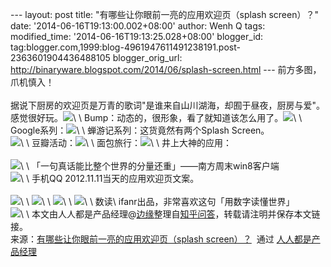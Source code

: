 --- layout: post title: "有哪些让你眼前一亮的应用欢迎页（splash
screen）？" date: '2014-06-16T19:13:00.002+08:00' author: Wenh Q tags:
modified\_time: '2014-06-16T19:13:25.028+08:00' blogger\_id:
tag:blogger.com,1999:blog-4961947611491238191.post-2363601904436488105
blogger\_orig\_url:
http://binaryware.blogspot.com/2014/06/splash-screen.html ---
前方多图，爪机慎入！\
\
据说下厨房的欢迎页是万青的歌词"是谁来自山川湖海，却囿于昼夜，厨房与爱"。感觉很好玩。![](https://images-blogger-opensocial.googleusercontent.com/gadgets/proxy?url=http%3A%2F%2Fimage.woshipm.com%2Fwp-files%2F2014%2F06%2Fdfa3376abc4ab04f1a7f8b666f8be1b2.jpg&container=blogger&gadget=a&rewriteMime=image%2F*)\
\
Bump：动态的，很形象，看了就知道该怎么用了。![](https://images-blogger-opensocial.googleusercontent.com/gadgets/proxy?url=http%3A%2F%2Fimage.woshipm.com%2Fwp-files%2F2014%2F06%2F0da02583dbdea18800cfe80c2957a4df.jpg&container=blogger&gadget=a&rewriteMime=image%2F*)\
\
Google系列：![](https://images-blogger-opensocial.googleusercontent.com/gadgets/proxy?url=http%3A%2F%2Fimage.woshipm.com%2Fwp-files%2F2014%2F06%2F14c4c344f3671113ba4c08eaded137ab.jpg&container=blogger&gadget=a&rewriteMime=image%2F*)\
\
蝉游记系列：这货竟然有两个Splash Screen。\
![](https://images-blogger-opensocial.googleusercontent.com/gadgets/proxy?url=http%3A%2F%2Fimage.woshipm.com%2Fwp-files%2F2014%2F06%2Ff880a18bc2140518c5fd2eaf1cfb6f9f.jpg&container=blogger&gadget=a&rewriteMime=image%2F*)\
\
豆瓣活动：![](https://images-blogger-opensocial.googleusercontent.com/gadgets/proxy?url=http%3A%2F%2Fimage.woshipm.com%2Fwp-files%2F2014%2F06%2Fb5835c83e7e790d58d18a28b37777e46.jpg&container=blogger&gadget=a&rewriteMime=image%2F*)\
\
面包旅行：![](https://images-blogger-opensocial.googleusercontent.com/gadgets/proxy?url=http%3A%2F%2Fimage.woshipm.com%2Fwp-files%2F2014%2F06%2Fcdcfa58fa14e28504f39961219c1c2b5.jpg&container=blogger&gadget=a&rewriteMime=image%2F*)\
\
井上大神的应用：\
\
![](https://images-blogger-opensocial.googleusercontent.com/gadgets/proxy?url=http%3A%2F%2Fimage.woshipm.com%2Fwp-files%2F2014%2F06%2Faebf1e25e762e7c62a4ba8eb540b5ffb.jpg&container=blogger&gadget=a&rewriteMime=image%2F*)\
\
「一句真话能比整个世界的分量还重」——南方周末win8客户端\
![](https://images-blogger-opensocial.googleusercontent.com/gadgets/proxy?url=http%3A%2F%2Fimage.woshipm.com%2Fwp-files%2F2014%2F06%2Fd4395d46561ec6727dbbb0950bfe1364.jpg&container=blogger&gadget=a&rewriteMime=image%2F*)\
\
手机QQ 2012.11.11当天的应用欢迎页文案。\
\
![](https://images-blogger-opensocial.googleusercontent.com/gadgets/proxy?url=http%3A%2F%2Fimage.woshipm.com%2Fwp-files%2F2014%2F06%2F2dc7100f7e668275106a7df53894f8cc.jpg&container=blogger&gadget=a&rewriteMime=image%2F*)\
\
![](https://images-blogger-opensocial.googleusercontent.com/gadgets/proxy?url=http%3A%2F%2Fimage.woshipm.com%2Fwp-files%2F2014%2F06%2Ff85df6ae1189bacabaa3c828650980e2.jpg&container=blogger&gadget=a&rewriteMime=image%2F*)\
\
![](https://images-blogger-opensocial.googleusercontent.com/gadgets/proxy?url=http%3A%2F%2Fimage.woshipm.com%2Fwp-files%2F2014%2F06%2Fca1bf3461dca26efe8b55cac0d80e073.jpg&container=blogger&gadget=a&rewriteMime=image%2F*)\
\
![](https://images-blogger-opensocial.googleusercontent.com/gadgets/proxy?url=http%3A%2F%2Fimage.woshipm.com%2Fwp-files%2F2014%2F06%2F8afdd1ffe3206e646d8dbb1bfc440900.jpg&container=blogger&gadget=a&rewriteMime=image%2F*)\
\
数读\
ifanr出品，非常喜欢这句「用数字读懂世界」\
![](https://images-blogger-opensocial.googleusercontent.com/gadgets/proxy?url=http%3A%2F%2Fimage.woshipm.com%2Fwp-files%2F2014%2F06%2Fa7f58bfff3cde837ff0079f82b89e81f.jpg&container=blogger&gadget=a&rewriteMime=image%2F*)\
\
本文由人人都是产品经理@[边缘](http://weibo.com/1631153295/profile?topnav=1&wvr=5&user=1)整理自[知乎问答](http://www.zhihu.com/question/20762432?rf=22876370)，转载请注明并保存本文链接。
\
来源：[有哪些让你眼前一亮的应用欢迎页（splash
screen）？](http://www.woshipm.com/pmd/89575.html)  通过 [人人都是产品经理](http://www.woshipm.com/)

